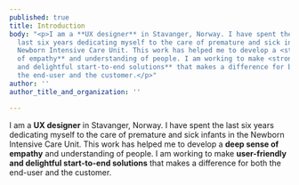 ```yaml
---
published: true
title: Introduction
body: "<p>I am a **UX designer** in Stavanger, Norway. I have spent the
  last six years dedicating myself to the care of premature and sick infants in the
  Newborn Intensive Care Unit. This work has helped me to develop a <strong>deep sense
  of empathy** and understanding of people. I am working to make <strong>user-friendly
  and delightful start-to-end solutions** that makes a difference for both
  the end-user and the customer.</p>"
author: ''
author_title_and_organization: ''

---
```

I am a **UX designer** in Stavanger, Norway. I have spent the last six years dedicating myself to the care of premature and sick infants in the Newborn Intensive Care Unit. This work has helped me to develop a **deep sense of empathy** and understanding of people. I am working to make **user-friendly and delightful start-to-end solutions** that makes a difference for both the end-user and the customer.